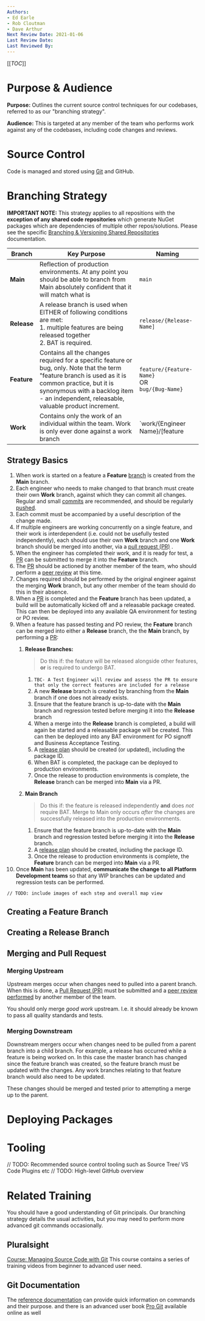 ```yaml
---
Authors: 
- Ed Earle
- Rob Cloutman
- Dave Arthur
Next Review Date: 2021-01-06
Last Review Date: 
Last Reviewed By: 
---
```


[[_TOC_]]

# Purpose & Audience
**Purpose:** Outlines the current source control techniques for our codebases, referred to as our "branching strategy". 

**Audience:** This is targeted at any member of the team who performs work against any of the codebases, including code changes and reviews. 

# Source Control
Code is managed and stored using [Git](https://git-scm.com/docs) and GitHub.

# Branching Strategy

**IMPORTANT NOTE:** This strategy applies to all repositions with the **exception of any shared code repositories** which generate NuGet packages which are  dependencies of multiple other repos/solutions. Please see the specific [Branching & Versioning Shared Repositories](/Platform-Development-Playbook/Engineering/Source-Control,-Versioning-&-Branching-Strategy/Branching-&-Versioning-Shared-Code-Repositories) documentation. 

| **Branch** | **Key Purpose** | **Naming** |
|--|--|--|
| **Main** | Reflection of production environments. At any point you should be able to branch from Main absolutely confident that it will match what is  | `main` |
| **Release** | A release branch is used when EITHER of following conditions are met: <br> 1. multiple features are being released together <br> 2. BAT is required. | `release/{Release-Name]` |
| **Feature** | Contains all the changes required for a specific feature or bug, only. Note that the term "feature branch is used as it is common practice, but it is synonymous with a backlog item - an independent, releasable, valuable product increment. | `feature/{Feature-Name}` <br> OR <br> `bug/{Bug-Name}` |
| **Work** | Contains only the work of an individual within the team. Work is only ever done against a work branch | `work/{Engineer Name}/[feature|bug]/{Feature Name}`|

## Strategy Basics
1. When work is started on a feature a **Feature** [branch](https://git-scm.com/docs/git-branch) is created from the **Main** branch.
1. Each engineer who needs to make changed to that branch must create their own **Work** branch, against which they can commit all changes. Regular and small [commits](https://git-scm.com/docs/git-commit) are recommended, and should be regularly [pushed](https://git-scm.com/docs/git-push). 
1. Each commit must be accompanied by a useful description of the change made.
1. If multiple engineers are working concurrently on a single feature, and their work is interdependent (i.e. could not be usefully tested independently), each should use their own **Work** branch and one **Work** branch should be merged into another, via a [pull request (PR)](#Merging-and-Pull-Request) . 
1. When the engineer has completed their work, and it is ready for test, a [PR](#Merging-and-Pull-Request) can be submitted to merge it into the **Feature** branch.
1. The [PR](#Merging-and-Pull-Request) should be actioned by another member of the team, who should perform a [peer review](/Platform-Development-Playbook/Engineering/Peer-Reviewing) at this time.
1. Changes required should be performed by the original engineer against the merging **Work** branch, but any other member of the team should do this in their absence. 
1. When a [PR](#Merging-and-Pull-Request) is completed and the **Feature** branch has been updated, a build will be automatically kicked off and a releasable package created. This can then be deployed into any available QA environment for testing or PO review.
1. When a feature has passed testing and PO review, the **Feature** branch can be merged into either a **Release** branch, the the **Main** branch, by performing a [PR](#Merging-and-Pull-Request):
    1.  **Release Branches:** 
        > Do this if:  the feature will be released alongside other features, **or** is required to undergo BAT.
        1.  `TBC- A Test Engineer will review and assess the PR to ensure that only the correct features are included for a release`
        1. A new **Release** branch is created by branching from the **Main** branch if one does not already exists. 
        1. Ensure that the feature branch is up-to-date with the **Main** branch and regression tested before merging it into the **Release** branch
        1.  When a merge into the **Release** branch is completed, a build will again be started and a releasable package will be created. This can then be deployed into any BAT environment for PO signoff and Business Acceptance Testing. 
        1. A [release plan]() should be created (or updated), including the package ID. 
        1. When BAT is completed, the package can be deployed to production environments.
        1. Once the release to production environments is complete, the **Release** branch can be merged into **Main** via a PR.
    1. **Main Branch** 
        > Do this if: the feature is released independently **and** does _not_ require BAT. Merge to Main only occurs _after_ the changes are successfully released into the production environments.        
        
        1. Ensure that the feature branch is up-to-date with the **Main** branch and regression tested before merging it into the **Release** branch.
        1. A [release plan]() should be created, including the package ID. 
        1. Once the release to production environments is complete, the **Feature** branch can be merged into **Main** via a PR.
1. Once **Main** has been updated, **communicate the change to all Platform Development teams** so that any WIP branches can be updated and regression tests can be performed.

`// TODO: include images of each step and overall map view`


## Creating a Feature Branch

## Creating a Release Branch

## Merging and Pull Request

### Merging Upstream
Upstream merges occur when changes need to pulled into a parent branch. When this is done, a [Pull Request (PR)](https://git-scm.com/docs/git-request-pull) must be submitted and a [peer review performed](/Platform-Development-Playbook/Engineering/Peer-Reviewing) by another member of the team.

You should only merge _good work_ upstream. I.e. it should already be known to pass all quality standards and tests.

### Merging Downstream 
Downstream mergers occur when changes need to be pulled from a parent branch into a child branch. For example, a release has occurred while a feature is being worked on. In this case the master branch has changed since the feature branch was created, so the feature branch must be updated with the changes. Any work branches relating to that feature branch would also need to be updated.

These changes should be merged and tested prior to attempting a merge up to the parent.

# Deploying Packages

# Tooling
// TODO: Recommended source control tooling such as Source Tree/ VS Code Plugins etc
// TODO: High-level GitHub overview

# Related Training
You should have a good understanding of Git principals. Our branching strategy details the usual activities, but you may need to perform more advanced git commands occasionally.

## Pluralsight
[Course: Managing Source Code with Git](https://app.pluralsight.com/paths/skill/managing-source-code-with-git)
This course contains a series of training videos from beginner to advanced user need.

## Git Documentation
The [reference documentation](https://git-scm.com/docs) can provide quick information on commands and their purpose. and there is an advanced user book [Pro Git](https://git-scm.com/book/en/v2) available online as well

